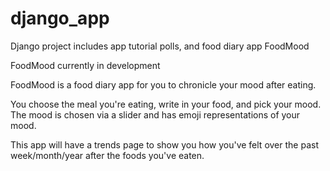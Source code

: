 django_app
==========

Django project includes app tutorial polls, and food diary app FoodMood

FoodMood currently in development

FoodMood is a food diary app for you to chronicle your mood after eating.

You choose the meal you're eating, write in your food, and pick your mood.
The mood is chosen via a slider and has emoji representations of your mood.

This app will have a trends page to show you how you've felt over the past week/month/year after the foods you've eaten.
